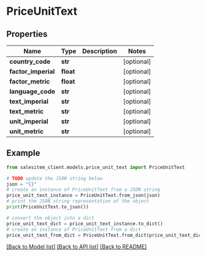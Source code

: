 # PriceUnitText


## Properties

Name | Type | Description | Notes
------------ | ------------- | ------------- | -------------
**country_code** | **str** |  | [optional] 
**factor_imperial** | **float** |  | [optional] 
**factor_metric** | **float** |  | [optional] 
**language_code** | **str** |  | [optional] 
**text_imperial** | **str** |  | [optional] 
**text_metric** | **str** |  | [optional] 
**unit_imperial** | **str** |  | [optional] 
**unit_metric** | **str** |  | [optional] 

## Example

```python
from salesitem_client.models.price_unit_text import PriceUnitText

# TODO update the JSON string below
json = "{}"
# create an instance of PriceUnitText from a JSON string
price_unit_text_instance = PriceUnitText.from_json(json)
# print the JSON string representation of the object
print(PriceUnitText.to_json())

# convert the object into a dict
price_unit_text_dict = price_unit_text_instance.to_dict()
# create an instance of PriceUnitText from a dict
price_unit_text_from_dict = PriceUnitText.from_dict(price_unit_text_dict)
```
[[Back to Model list]](../README.md#documentation-for-models) [[Back to API list]](../README.md#documentation-for-api-endpoints) [[Back to README]](../README.md)


